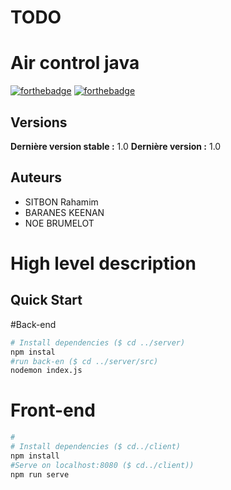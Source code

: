 # TODO
# Air control java

[![forthebadge](http://forthebadge.com/images/badges/built-with-love.svg)](http://forthebadge.com)  [![forthebadge](https://forthebadge.com/images/badges/made-with-vue.svg)](http://forthebadge.com)


## Versions
**Dernière version stable :** 1.0
**Dernière version :** 1.0


## Auteurs

- SITBON Rahamim 
- BARANES KEENAN
- NOE BRUMELOT

# High level description


## Quick Start
#Back-end
```bash
# Install dependencies ($ cd ../server)
npm instal
#run back-en ($ cd ../server/src)
nodemon index.js
```
# Front-end
```bash
#
# Install dependencies ($ cd../client)
npm install
#Serve on localhost:8080 ($ cd../client))
npm run serve
```
